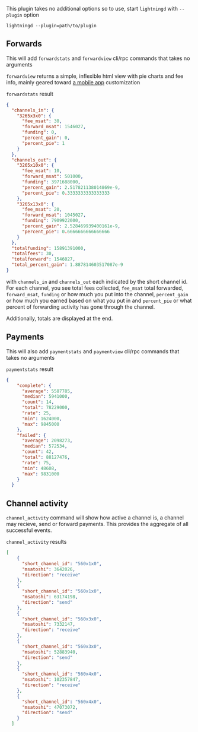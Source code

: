 This plugin takes no additional options so to use, start `lightningd` with `--plugin` option

`lightningd --plugin=path/to/plugin`

## Forwards

This will add `forwardstats` and `forwardview` cli/rpc commands that takes no arguments

`forwardview` returns a simple, inflexible html view with pie charts and fee info, mainly
geared toward [a mobile app](https://github.com/rsbondi/clightning-mobile) customization

`forwardstats` result

```json
{
  "channels_in": {
    "3265x3x0": {
      "fee_msat": 30,
      "forward_msat": 1546027,
      "funding": 0,
      "percent_gain": 0,
      "percent_pie": 1
    }
  },
  "channels_out": {
    "3265x10x0": {
      "fee_msat": 10,
      "forward_msat": 501000,
      "funding": 3971688000,
      "percent_gain": 2.517821138014869e-9,
      "percent_pie": 0.3333333333333333
    },
    "3265x13x0": {
      "fee_msat": 20,
      "forward_msat": 1045027,
      "funding": 7909922000,
      "percent_gain": 2.528469939400161e-9,
      "percent_pie": 0.6666666666666666
    }
  },
  "totalfunding": 15891391000,
  "totalfees": 30,
  "totalforward": 1546027,
  "total_percent_gain": 1.887814603517087e-9
}
```

with `channels_in` and `channels_out` each indicated by the short channel id.
For each channel, you see total fees collected, `fee_msat` total forwarded, `forward_msat`, 
`funding` or how much you put into the channel,
`percent_gain` or how much you earned based on what you put in and `percent_pie` or what percent
of forwarding activity has gone through the channel.

Additionally, totals are displayed at the end.

## Payments

This will also add `paymentstats` and `paymentview` cli/rpc commands that takes no arguments

`paymentstats` result

```json
{
    "complete": {
      "average": 5587785,
      "median": 5941000,
      "count": 14,
      "total": 78229000,
      "rate": 25,
      "min": 1624000,
      "max": 9845000
    },
    "failed": {
      "average": 2098273,
      "median": 572534,
      "count": 42,
      "total": 88127476,
      "rate": 75,
      "min": 48608,
      "max": 9831000
    }
  }
```

## Channel activity

`channel_activity` command will show how active a channel is, a channel may recieve, send or forward payments.  This provides the aggregate of all successful events. 

`channel_activity` results

```json
[
    {
      "short_channel_id": "560x1x0",
      "msatoshi": 3642026,
      "direction": "receive"
    },
    {
      "short_channel_id": "560x1x0",
      "msatoshi": 63174198,
      "direction": "send"
    },
    {
      "short_channel_id": "560x3x0",
      "msatoshi": 7332147,
      "direction": "receive"
    },
    {
      "short_channel_id": "560x3x0",
      "msatoshi": 52883940,
      "direction": "send"
    },
    {
      "short_channel_id": "560x4x0",
      "msatoshi": 102357847,
      "direction": "receive"
    },
    {
      "short_channel_id": "560x4x0",
      "msatoshi": 47073072,
      "direction": "send"
    }
  ]
```